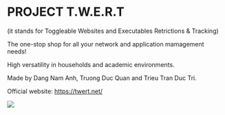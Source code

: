 # PROJECT T.W.E.R.T
(it stands for Toggleable Websites and Executables Retrictions & Tracking)

The one-stop shop for all your network and application mamagement needs! 

High versatility in households and academic environments.

Made by Dang Nam Anh, Truong Duc Quan and Trieu Tran Duc Tri.

Official website: https://twert.net/

![](https://github.com/twertinc/twert/blob/master/example.gif)

